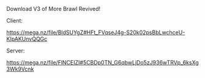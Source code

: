 Download V3 of More Brawl Revived!

Client:

https://mega.nz/file/BldSUYgZ#HFt_FVqseJ4g-S20k02psBbLwchceU-KIpAKUnvQQGc

Server:

https://mega.nz/file/FlNCEIZI#5CBDp0TN_G6qbwLjDo5zJ936wTRVp_6ksXg3Wk9Vcnk
